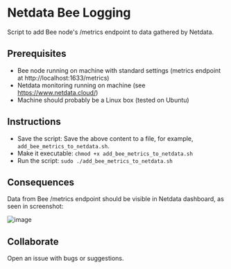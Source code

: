 # Netdata Bee Logging
Script to add Bee node's /metrics endpoint to data gathered by Netdata.

## Prerequisites
- Bee node running on machine with standard settings (metrics endpoint at http://localhost:1633/metrics)
- Netdata monitoring running on machine (see https://www.netdata.cloud/)
- Machine should probably be a Linux box (tested on Ubuntu)

## Instructions
- Save the script: Save the above content to a file, for example, `add_bee_metrics_to_netdata.sh`.
- Make it executable: `chmod +x add_bee_metrics_to_netdata.sh`
- Run the script: `sudo ./add_bee_metrics_to_netdata.sh`

## Consequences
Data from Bee /metrics endpoint should be visible in Netdata dashboard, as seen in screenshot:

![image](https://github.com/user-attachments/assets/7c14f381-bc0c-47f7-a74b-f4668019a06e)

## Collaborate
Open an issue with bugs or suggestions.
